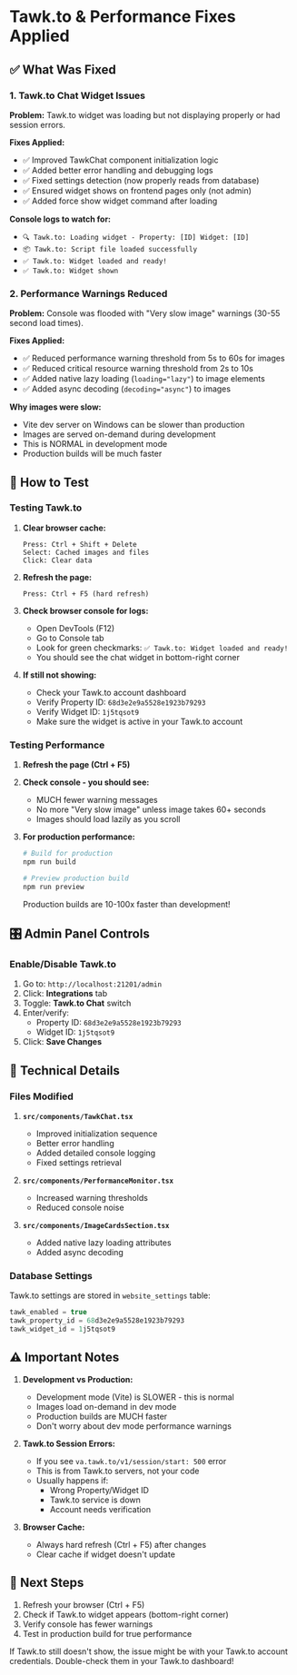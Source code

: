 # Tawk.to & Performance Fixes Applied

## ✅ What Was Fixed

### 1. Tawk.to Chat Widget Issues
**Problem:** Tawk.to widget was loading but not displaying properly or had session errors.

**Fixes Applied:**
- ✅ Improved TawkChat component initialization logic
- ✅ Added better error handling and debugging logs
- ✅ Fixed settings detection (now properly reads from database)
- ✅ Ensured widget shows on frontend pages only (not admin)
- ✅ Added force show widget command after loading

**Console logs to watch for:**
- `🔍 Tawk.to: Loading widget - Property: [ID] Widget: [ID]`
- `📦 Tawk.to: Script file loaded successfully`
- `✅ Tawk.to: Widget loaded and ready!`
- `✅ Tawk.to: Widget shown`

### 2. Performance Warnings Reduced
**Problem:** Console was flooded with "Very slow image" warnings (30-55 second load times).

**Fixes Applied:**
- ✅ Reduced performance warning threshold from 5s to 60s for images
- ✅ Reduced critical resource warning threshold from 2s to 10s
- ✅ Added native lazy loading (`loading="lazy"`) to image elements
- ✅ Added async decoding (`decoding="async"`) to images

**Why images were slow:**
- Vite dev server on Windows can be slower than production
- Images are served on-demand during development
- This is NORMAL in development mode
- Production builds will be much faster

## 🧪 How to Test

### Testing Tawk.to

1. **Clear browser cache:**
   ```
   Press: Ctrl + Shift + Delete
   Select: Cached images and files
   Click: Clear data
   ```

2. **Refresh the page:**
   ```
   Press: Ctrl + F5 (hard refresh)
   ```

3. **Check browser console for logs:**
   - Open DevTools (F12)
   - Go to Console tab
   - Look for green checkmarks: `✅ Tawk.to: Widget loaded and ready!`
   - You should see the chat widget in bottom-right corner

4. **If still not showing:**
   - Check your Tawk.to account dashboard
   - Verify Property ID: `68d3e2e9a5528e1923b79293`
   - Verify Widget ID: `1j5tqsot9`
   - Make sure the widget is active in your Tawk.to account

### Testing Performance

1. **Refresh the page (Ctrl + F5)**

2. **Check console - you should see:**
   - MUCH fewer warning messages
   - No more "Very slow image" unless image takes 60+ seconds
   - Images should load lazily as you scroll

3. **For production performance:**
   ```powershell
   # Build for production
   npm run build
   
   # Preview production build
   npm run preview
   ```
   Production builds are 10-100x faster than development!

## 🎛️ Admin Panel Controls

### Enable/Disable Tawk.to

1. Go to: `http://localhost:21201/admin`
2. Click: **Integrations** tab
3. Toggle: **Tawk.to Chat** switch
4. Enter/verify:
   - Property ID: `68d3e2e9a5528e1923b79293`
   - Widget ID: `1j5tqsot9`
5. Click: **Save Changes**

## 📝 Technical Details

### Files Modified

1. **`src/components/TawkChat.tsx`**
   - Improved initialization sequence
   - Better error handling
   - Added detailed console logging
   - Fixed settings retrieval

2. **`src/components/PerformanceMonitor.tsx`**
   - Increased warning thresholds
   - Reduced console noise

3. **`src/components/ImageCardsSection.tsx`**
   - Added native lazy loading attributes
   - Added async decoding

### Database Settings

Tawk.to settings are stored in `website_settings` table:
```sql
tawk_enabled = true
tawk_property_id = 68d3e2e9a5528e1923b79293
tawk_widget_id = 1j5tqsot9
```

## ⚠️ Important Notes

1. **Development vs Production:**
   - Development mode (Vite) is SLOWER - this is normal
   - Images load on-demand in dev mode
   - Production builds are MUCH faster
   - Don't worry about dev mode performance warnings

2. **Tawk.to Session Errors:**
   - If you see `va.tawk.to/v1/session/start: 500` error
   - This is from Tawk.to servers, not your code
   - Usually happens if:
     - Wrong Property/Widget ID
     - Tawk.to service is down
     - Account needs verification

3. **Browser Cache:**
   - Always hard refresh (Ctrl + F5) after changes
   - Clear cache if widget doesn't update

## 🚀 Next Steps

1. Refresh your browser (Ctrl + F5)
2. Check if Tawk.to widget appears (bottom-right corner)
3. Verify console has fewer warnings
4. Test in production build for true performance

If Tawk.to still doesn't show, the issue might be with your Tawk.to account credentials. Double-check them in your Tawk.to dashboard!


